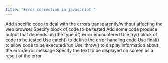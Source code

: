 ```yaml
---
title: "Error correction in javascript "
--- 
```

Add specific code to deal with the errors transparently/without affecting the
web browser
Specify block of code to be tested
Add some code produce output that depends on (the type of) error
encountered
Use try() block of code to be tested
Use catch() to define the error handling code
Use final() to allow code to be executed/run
Use throw() to display information about the error/error message
Specify the text to be displayed on screen as a result of the error